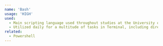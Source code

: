 ```yaml
---
name: 'Bash'
usage: 'HIGH'
used:
  - Main scripting language used throughout studies at the University of Saskatchewan, as all courses were conducted with the use of Linux operating systems
  - Utilized daily for a multitude of tasks in Terminal, including directory navigation, file manipulation, building and running scripts, etc.
related:
  - Powershell
---
```

